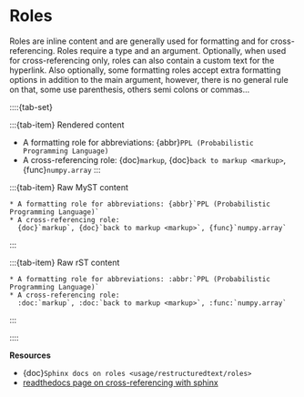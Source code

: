 # Roles

Roles are inline content and are generally used for formatting and
for cross-referencing. Roles require a type and an argument.
Optionally, when used for cross-referencing only, roles can also contain
a custom text for the hyperlink.
Also optionally, some formatting roles accept extra formatting options
in addition to the main argument, however, there is no general rule on that,
some use parenthesis, others semi colons or commas...

::::{tab-set}

:::{tab-item} Rendered content
* A formatting role for abbreviations: {abbr}`PPL (Probabilistic Programming Language)`
* A cross-referencing role:
  {doc}`markup`, {doc}`back to markup <markup>`, {func}`numpy.array`
:::

:::{tab-item} Raw MyST content
```
* A formatting role for abbreviations: {abbr}`PPL (Probabilistic Programming Language)`
* A cross-referencing role:
  {doc}`markup`, {doc}`back to markup <markup>`, {func}`numpy.array`
```
:::

:::{tab-item} Raw rST content
```
* A formatting role for abbreviations: :abbr:`PPL (Probabilistic Programming Language)`
* A cross-referencing role:
  :doc:`markup`, :doc:`back to markup <markup>`, :func:`numpy.array`
```
:::

::::

**Resources**
* {doc}`Sphinx docs on roles <usage/restructuredtext/roles>`
* [readthedocs page on cross-referencing with sphinx](https://docs.readthedocs.io/en/stable/guides/cross-referencing-with-sphinx.html)
